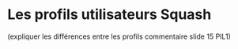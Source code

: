 # Les profils utilisateurs Squash 

(expliquer les différences entre les profils commentaire slide 15 PIL1)
